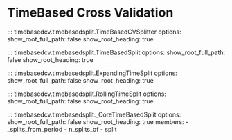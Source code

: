 # TimeBased Cross Validation

::: timebasedcv.timebasedsplit.TimeBasedCVSplitter
    options:
        show_root_full_path: false
        show_root_heading: true

::: timebasedcv.timebasedsplit.TimeBasedSplit
    options:
        show_root_full_path: false
        show_root_heading: true

::: timebasedcv.timebasedsplit.ExpandingTimeSplit
    options:
        show_root_full_path: false
        show_root_heading: true

::: timebasedcv.timebasedsplit.RollingTimeSplit
    options:
        show_root_full_path: false
        show_root_heading: true

::: timebasedcv.timebasedsplit._CoreTimeBasedSplit
    options:
        show_root_full_path: false
        show_root_heading: true
        members:
            - _splits_from_period
            - n_splits_of
            - split

